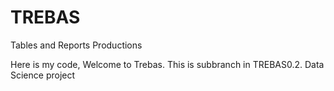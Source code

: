# TREBAS
Tables and Reports Productions


Here is my code, Welcome to Trebas. This is subbranch in TREBAS0.2.
Data Science project 
